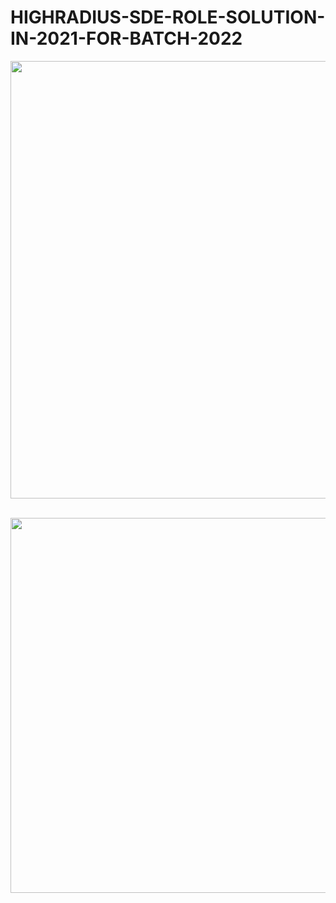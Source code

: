 # HIGHRADIUS-SDE-ROLE-SOLUTION-IN-2021-FOR-BATCH-2022
 <p align="left"><img src="https://github.com/Ashish2030/HIGHRADIUS-SDE-ROLE-SOLUTION-IN-2021-FOR-BATCH-2022/blob/master/Assests/2.jpeg" width="1100px" height="700px"/> 
<br>
 <br>
 <p align="left"><img src="https://github.com/Ashish2030/HIGHRADIUS-SDE-ROLE-SOLUTION-IN-2021-FOR-BATCH-2022/blob/master/Assests/1.jpeg" width="700px" height="600px"/> 

 

